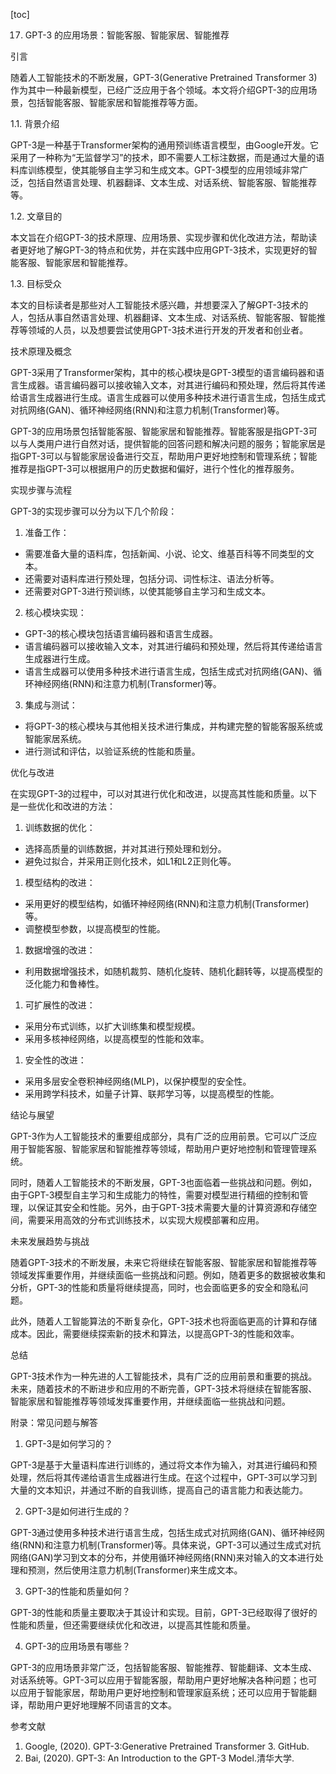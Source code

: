 
[toc]                    
                
                
17. GPT-3 的应用场景：智能客服、智能家居、智能推荐

引言

随着人工智能技术的不断发展，GPT-3(Generative Pretrained Transformer 3)作为其中一种最新模型，已经广泛应用于各个领域。本文将介绍GPT-3的应用场景，包括智能客服、智能家居和智能推荐等方面。

1.1. 背景介绍

GPT-3是一种基于Transformer架构的通用预训练语言模型，由Google开发。它采用了一种称为“无监督学习”的技术，即不需要人工标注数据，而是通过大量的语料库训练模型，使其能够自主学习和生成文本。GPT-3模型的应用领域非常广泛，包括自然语言处理、机器翻译、文本生成、对话系统、智能客服、智能推荐等。

1.2. 文章目的

本文旨在介绍GPT-3的技术原理、应用场景、实现步骤和优化改进方法，帮助读者更好地了解GPT-3的特点和优势，并在实践中应用GPT-3技术，实现更好的智能客服、智能家居和智能推荐。

1.3. 目标受众

本文的目标读者是那些对人工智能技术感兴趣，并想要深入了解GPT-3技术的人，包括从事自然语言处理、机器翻译、文本生成、对话系统、智能客服、智能推荐等领域的人员，以及想要尝试使用GPT-3技术进行开发的开发者和创业者。

技术原理及概念

GPT-3采用了Transformer架构，其中的核心模块是GPT-3模型的语言编码器和语言生成器。语言编码器可以接收输入文本，对其进行编码和预处理，然后将其传递给语言生成器进行生成。语言生成器可以使用多种技术进行语言生成，包括生成式对抗网络(GAN)、循环神经网络(RNN)和注意力机制(Transformer)等。

GPT-3的应用场景包括智能客服、智能家居和智能推荐。智能客服是指GPT-3可以与人类用户进行自然对话，提供智能的回答问题和解决问题的服务；智能家居是指GPT-3可以与智能家居设备进行交互，帮助用户更好地控制和管理系统；智能推荐是指GPT-3可以根据用户的历史数据和偏好，进行个性化的推荐服务。

实现步骤与流程

GPT-3的实现步骤可以分为以下几个阶段：

1. 准备工作：

* 需要准备大量的语料库，包括新闻、小说、论文、维基百科等不同类型的文本。
* 还需要对语料库进行预处理，包括分词、词性标注、语法分析等。
* 还需要对GPT-3进行预训练，以使其能够自主学习和生成文本。

2. 核心模块实现：

* GPT-3的核心模块包括语言编码器和语言生成器。
* 语言编码器可以接收输入文本，对其进行编码和预处理，然后将其传递给语言生成器进行生成。
* 语言生成器可以使用多种技术进行语言生成，包括生成式对抗网络(GAN)、循环神经网络(RNN)和注意力机制(Transformer)等。

3. 集成与测试：

* 将GPT-3的核心模块与其他相关技术进行集成，并构建完整的智能客服系统或智能家居系统。
* 进行测试和评估，以验证系统的性能和质量。

优化与改进

在实现GPT-3的过程中，可以对其进行优化和改进，以提高其性能和质量。以下是一些优化和改进的方法：

1. 训练数据的优化：

* 选择高质量的训练数据，并对其进行预处理和划分。
* 避免过拟合，并采用正则化技术，如L1和L2正则化等。
1. 模型结构的改进：

* 采用更好的模型结构，如循环神经网络(RNN)和注意力机制(Transformer)等。
* 调整模型参数，以提高模型的性能。
1. 数据增强的改进：

* 利用数据增强技术，如随机裁剪、随机化旋转、随机化翻转等，以提高模型的泛化能力和鲁棒性。
1. 可扩展性的改进：

* 采用分布式训练，以扩大训练集和模型规模。
* 采用多核神经网络，以提高模型的性能和效率。
1. 安全性的改进：

* 采用多层安全卷积神经网络(MLP)，以保护模型的安全性。
* 采用跨学科技术，如量子计算、联邦学习等，以提高模型的性能。

结论与展望

GPT-3作为人工智能技术的重要组成部分，具有广泛的应用前景。它可以广泛应用于智能客服、智能家居和智能推荐等领域，帮助用户更好地控制和管理管理系统。

同时，随着人工智能技术的不断发展，GPT-3也面临着一些挑战和问题。例如，由于GPT-3模型自主学习和生成能力的特性，需要对模型进行精细的控制和管理，以保证其安全和性能。另外，由于GPT-3技术需要大量的计算资源和存储空间，需要采用高效的分布式训练技术，以实现大规模部署和应用。

未来发展趋势与挑战

随着GPT-3技术的不断发展，未来它将继续在智能客服、智能家居和智能推荐等领域发挥重要作用，并继续面临一些挑战和问题。例如，随着更多的数据被收集和分析，GPT-3的性能和质量将继续提高，同时，也会面临更多的安全和隐私问题。

此外，随着人工智能算法的不断复杂化，GPT-3技术也将面临更高的计算和存储成本。因此，需要继续探索新的技术和算法，以提高GPT-3的性能和效率。

总结

GPT-3技术作为一种先进的人工智能技术，具有广泛的应用前景和重要的挑战。未来，随着技术的不断进步和应用的不断完善，GPT-3技术将继续在智能客服、智能家居和智能推荐等领域发挥重要作用，并继续面临一些挑战和问题。



附录：常见问题与解答

1. GPT-3是如何学习的？

GPT-3是基于大量语料库进行训练的，通过将文本作为输入，对其进行编码和预处理，然后将其传递给语言生成器进行生成。在这个过程中，GPT-3可以学习到大量的文本知识，并通过不断的自我训练，提高自己的语言能力和表达能力。

2. GPT-3是如何进行生成的？

GPT-3通过使用多种技术进行语言生成，包括生成式对抗网络(GAN)、循环神经网络(RNN)和注意力机制(Transformer)等。具体来说，GPT-3可以通过生成式对抗网络(GAN)学习到文本的分布，并使用循环神经网络(RNN)来对输入的文本进行处理和预测，然后使用注意力机制(Transformer)来生成文本。

3. GPT-3的性能和质量如何？

GPT-3的性能和质量主要取决于其设计和实现。目前，GPT-3已经取得了很好的性能和质量，但还需要继续优化和改进，以提高其性能和质量。

4. GPT-3的应用场景有哪些？

GPT-3的应用场景非常广泛，包括智能客服、智能推荐、智能翻译、文本生成、对话系统等。GPT-3可以应用于智能客服，帮助用户更好地解决各种问题；也可以应用于智能家居，帮助用户更好地控制和管理家庭系统；还可以应用于智能翻译，帮助用户更好地理解不同语言的文本。



参考文献

1. Google, (2020). GPT-3:Generative Pretrained Transformer 3. GitHub.
2. Bai, (2020). GPT-3: An Introduction to the GPT-3 Model.清华大学.

